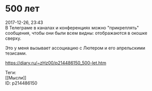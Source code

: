 500 лет
========

   
 2017-12-26, 23:43   
  В Телеграме в каналах и конференциях можно "прикреплять" сообщения, чтобы они были всем видны: отображаются в окошке сверху.   
   
 Это у меня вызывает ассоциацию с Лютером и его апрельскими тезисами.   
    
 <https://diary.ru/~zHz00/p214486150_500-let.htm>   
   
 Теги:   
 [[Мысли]]   
 ID: p214486150